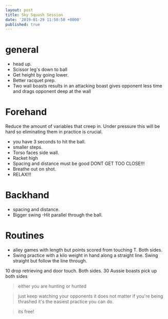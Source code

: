 ```yaml
---
layout: post
title: Sky Squash Session
date: '2019-01-29 11:50:50 +0000'
published: true
---
```


# general

- head up.
- Scissor leg's down to ball
- Get height by going lower.
- Better racquet prep.
- Two wall boasts results in an attacking boast gives opponent less time and drags opponent deep at the wall

# Forehand 
Reduce the amount of variables that creep in. Under pressure this will be hard so eliminating them in practice is crucial.
- you have 3 seconds to hit the ball.
- smaller steps.
- Torso faces side wall.
- Racket high
- Spacing and distance must be good DONT GET TOO CLOSE!!!
- Breathe out on shot.
- RELAX!!!

# Backhand 
- spacing and distance.
- Bigger swing
-Hit parallel through the ball.

# Routines
-  alley games with length but points scored from touching T. Both sides.
- Swing practice with a kilo weight in hand along a straight line. Swing straight but follow the line through.

10 drop retrieving and door touch. Both sides.
30 Aussie boasts pick up both sides 

>either you are hunting or hunted 

>just keep watching your opponents it does not matter if you're being thrashed it's the easiest practice you can do.

>its free!